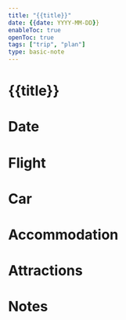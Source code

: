 ```yaml
---
title: "{{title}}"
date: {{date: YYYY-MM-DD}}
enableToc: true
openToc: true
tags: ["trip", "plan"]
type: basic-note
---
```

# {{title}}

# Date

# Flight

# Car

# Accommodation

# Attractions

# Notes